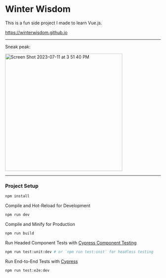 # Winter Wisdom

This is a fun side project I made to learn Vue.js.

https://winterwisdom.github.io

---

Sneak peak:

<img width="379" alt="Screen Shot 2023-07-11 at 3 51 40 PM" src="https://github.com/winterwisdom/winterwisdom.github.io/assets/24485658/f2d392a8-c1fa-47c8-806f-3e4d0a19a730">

---

### Project Setup

```sh
npm install
```

Compile and Hot-Reload for Development

```sh
npm run dev
```

Compile and Minify for Production

```sh
npm run build
```

Run Headed Component Tests with [Cypress Component Testing](https://on.cypress.io/component)

```sh
npm run test:unit:dev # or `npm run test:unit` for headless testing
```

Run End-to-End Tests with [Cypress](https://www.cypress.io/)

```sh
npm run test:e2e:dev
```
